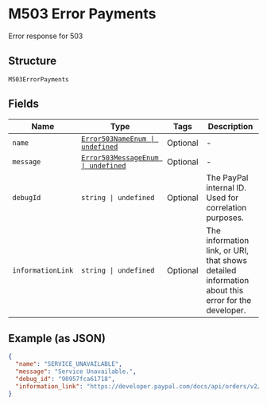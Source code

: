 
# M503 Error Payments

Error response for 503

## Structure

`M503ErrorPayments`

## Fields

| Name | Type | Tags | Description |
|  --- | --- | --- | --- |
| `name` | [`Error503NameEnum \| undefined`](../../doc/models/error-503-name-enum.md) | Optional | - |
| `message` | [`Error503MessageEnum \| undefined`](../../doc/models/error-503-message-enum.md) | Optional | - |
| `debugId` | `string \| undefined` | Optional | The PayPal internal ID. Used for correlation purposes. |
| `informationLink` | `string \| undefined` | Optional | The information link, or URI, that shows detailed information about this error for the developer. |

## Example (as JSON)

```json
{
  "name": "SERVICE_UNAVAILABLE",
  "message": "Service Unavailable.",
  "debug_id": "90957fca61718",
  "information_link": "https://developer.paypal.com/docs/api/orders/v2/#error-SERVICE_UNAVAILABLE"
}
```

